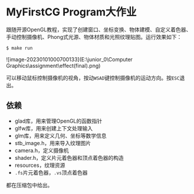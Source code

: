 # MyFirstCG Program大作业

跟随开源OpenGL教程，实现了创建窗口、坐标变换、物体建模、自定义着色器、手动控制摄像机、Phong式光源、物体材质和光照纹理贴图。运行效果如下：

```c
$ make run
```

![image-20230101000700133](E:\junior_0\Computer Graphics\assignment\effect(final).png)

可以移动鼠标控制摄像机的视角，按动`WSAD`键控制摄像机的运动方向。按`ESC`退出。

## 依赖

- glad库，用来管理OpenGL的函数指针
- glfw库，用来创建上下文处理输入
- glm库，用来定义几何、坐标等数学信息
- stb_image.h，用来导入纹理图片
- camera.h，定义摄像机
- shader.h，定义片元着色器和顶点着色器的构造
- resources，纹理资源
- `.fs`片元着色器，`.vs`顶点着色器

 都在压缩包中给出。

